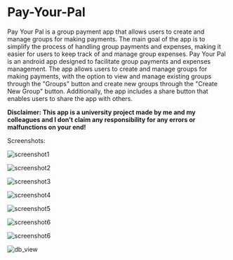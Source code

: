# Pay-Your-Pal
Pay Your Pal is a group payment app that allows users to create and manage groups for making payments. 
The main goal of the app is to simplify the process of handling group payments and expenses, making it easier for users to keep track of and manage group expenses.
Pay Your Pal is an android app designed to facilitate group payments and expenses management. 
The app allows users to create and manage groups for making payments, with the option to view and manage existing groups through the "Groups" button and create new groups through the "Create New Group" button. 
Additionally, the app includes a share button that enables users to share the app with others. 

**Disclaimer: This app is a university project made by me and my colleagues and I don’t claim any responsibility for any errors or malfunctions on your end!**

Screenshots:

![screenshot1](https://github.com/mauriceaounn/Pay-Your-Pal/assets/123246722/8092b066-97f5-4648-b409-c6e86bec4e41)

![screenshot2](https://github.com/mauriceaounn/Pay-Your-Pal/assets/123246722/ba9b528d-a104-4efd-89ec-b857e4acfb01)

![screenshot3](https://github.com/mauriceaounn/Pay-Your-Pal/assets/123246722/ca59e3c6-4f3e-4754-865c-9d0b915ec76f)

![screenshot4](https://github.com/mauriceaounn/Pay-Your-Pal/assets/123246722/89237ab2-e418-4d0f-9402-ea1367e9effd)

![screenshot5](https://github.com/mauriceaounn/Pay-Your-Pal/assets/123246722/65b2c1c4-5a8f-45f3-a524-b1584f1fad3c)

![screenshot6](https://github.com/mauriceaounn/Pay-Your-Pal/assets/123246722/f07f6c43-7c19-4b22-812f-a5e7c5bbcb93)

![screenshot6](https://github.com/mauriceaounn/Pay-Your-Pal/assets/123246722/2ed32473-9ee2-401b-bab1-11fa1468e9d7)

![db_view](https://github.com/mauriceaounn/Pay-Your-Pal/assets/123246722/e6953209-c38a-4577-84a2-4c5481471c50)


